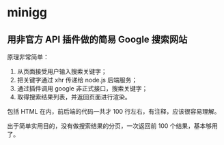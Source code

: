 # minigg
## 用非官方 API 插件做的简易 Google 搜索网站

原理非常简单：
1. 从页面接受用户输入搜索关键字；
2. 把关键字通过 xhr 传递给 node.js 后端服务；
3. 通过插件调用 google 非正式接口，搜索关键字；
4. 取得搜索结果列表，并返回页面进行渲染。

包括 HTML 在内，前后端的代码一共才 100 行左右，有注释，应该很容易理解。

出于简单实用目的，没有做搜索结果的分页，一次返回前 100 个结果，基本够用了。
